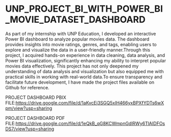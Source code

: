 # UNP_PROJECT_BI_WITH_POWER_BI_MOVIE_DATASET_DASHBOARD

As part of my internship with UNP Education, I developed an interactive Power BI dashboard to analyze popular movies data. The dashboard provides insights into movie ratings, genres, and tags, enabling users to explore and visualize the data in a user-friendly manner.Through this project, I acquired hands-on experience in data cleaning, data analysis, and Power BI visualization, significantly enhancing my ability to interpret popular movies data effectively. This project has not only deepened my understanding of data analysis and visualization but also equipped me with practical skills in working with real-world data.To ensure transparency and facilitate future development, I have made the project files available on Github for reference.

PROJECT DASHBOARD PBIX FILE:https://drive.google.com/file/d/1aKvcEj3SGQ5xIH466yxBPXfYDTs6wXpm/view?usp=sharing

PROJECT DASHBOARD PDF FILE:https://drive.google.com/file/d/1eQkB_qG8KCWmpnGdlRWy6TlAIDFOsDS7/view?usp=sharing
